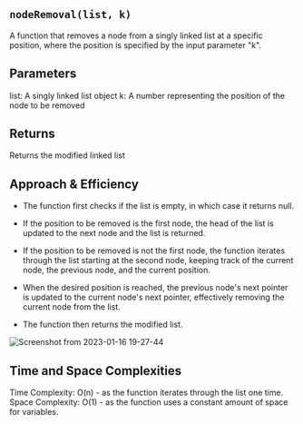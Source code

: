 ## `nodeRemoval(list, k)`

A function that removes a node from a singly linked list at a specific position, where the position is specified by the input parameter "k".

## Parameters

list: A singly linked list object
k: A number representing the position of the node to be removed

## Returns

Returns the modified linked list

## Approach & Efficiency


- The function first checks if the list is empty, in which case it returns null.

- If the position to be removed is the first node, the head of the list is updated to the next node and the list is returned.

- If the position to be removed is not the first node, the function iterates through the list starting at the second node, keeping track of the current node, the previous node, and the current position.

- When the desired position is reached, the previous node's next pointer is updated to the current node's next pointer, effectively removing the current node from the list.

- The function then returns the modified list.

![Screenshot from 2023-01-16 19-27-44](https://user-images.githubusercontent.com/105423307/212785082-aef9bbb1-0754-4b74-ae9a-010967a6fea7.png)

## Time and Space Complexities

Time Complexity: O(n) - as the function iterates through the list one time.
Space Complexity: O(1) - as the function uses a constant amount of space for variables.

